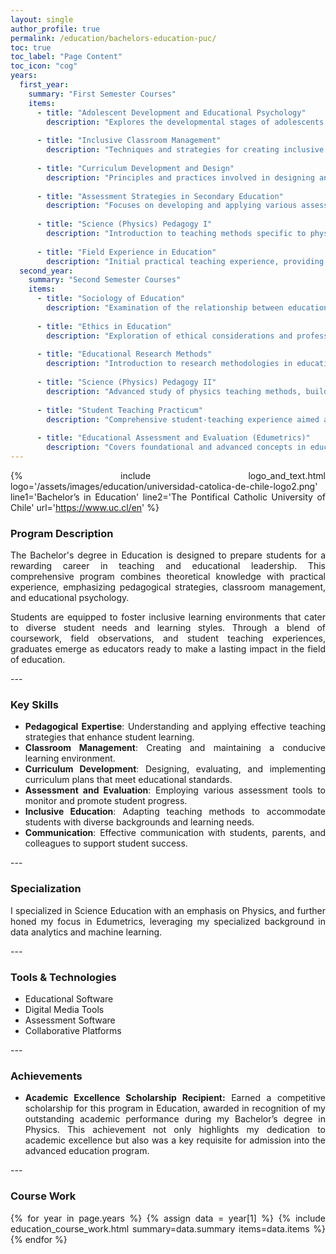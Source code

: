 ```yaml
---
layout: single  
author_profile: true 
permalink: /education/bachelors-education-puc/
toc: true
toc_label: "Page Content"
toc_icon: "cog"
years:
  first_year:
    summary: "First Semester Courses"
    items:
      - title: "Adolescent Development and Educational Psychology"
        description: "Explores the developmental stages of adolescents with an emphasis on educational implications and psychological theories, focusing on how these factors influence learning processes and classroom dynamics."
  
      - title: "Inclusive Classroom Management"
        description: "Techniques and strategies for creating inclusive educational environments that cater to a diverse student body, emphasizing the management of classrooms to support all students' learning needs."
      
      - title: "Curriculum Development and Design"
        description: "Principles and practices involved in designing and implementing effective curricula in schools, covering the development, evaluation, and revision of curriculum to meet educational standards and students' needs."
      
      - title: "Assessment Strategies in Secondary Education"
        description: "Focuses on developing and applying various assessment methods to monitor and enhance learning in secondary education, including both formative and summative assessment techniques."
      
      - title: "Science (Physics) Pedagogy I"
        description: "Introduction to teaching methods specific to physics, emphasizing effective instruction with a focus on engaging and innovative instructional techniques for conveying complex scientific concepts."
      
      - title: "Field Experience in Education"
        description: "Initial practical teaching experience, providing an opportunity to apply educational theories in classroom settings, and gain firsthand experience in lesson planning, delivery, and classroom management."
  second_year:
    summary: "Second Semester Courses"
    items:
      - title: "Sociology of Education"
        description: "Examination of the relationship between education and societal structures, including discussions on equity, social justice, and the role of education in societal change."
      
      - title: "Ethics in Education"
        description: "Exploration of ethical considerations and professional conduct for educators, focusing on the moral responsibilities of teachers and the ethical dimensions of teaching and learning."
      
      - title: "Educational Research Methods"
        description: "Introduction to research methodologies in education, focusing on qualitative and quantitative approaches to educational research, data collection, and analysis."
      
      - title: "Science (Physics) Pedagogy II"
        description: "Advanced study of physics teaching methods, building upon foundational pedagogical strategies and focusing on more sophisticated approaches to curriculum delivery and assessment in the scientific context."
      
      - title: "Student Teaching Practicum"
        description: "Comprehensive student-teaching experience aimed at demonstrating teaching proficiency in a real-world educational environment, under the supervision of experienced educators."
      
      - title: "Educational Assessment and Evaluation (Edumetrics)"
        description: "Covers foundational and advanced concepts in educational measurement and evaluation, focusing on the application of these techniques to improve educational outcomes and inform instructional decisions."
---
```

<style>
  li, p {
    text-align: justify;
  }
</style>

<style>
  li, p {
    text-align: justify;
  }
</style>

{% include logo_and_text.html logo='/assets/images/education/universidad-catolica-de-chile-logo2.png' line1='Bachelor’s in Education' line2='The Pontifical Catholic University of Chile' url='https://www.uc.cl/en' %}

### Program Description
<section>
<p>The Bachelor's degree in Education is designed to prepare students for a rewarding career in teaching and educational leadership. This comprehensive program combines theoretical knowledge with practical experience, emphasizing pedagogical strategies, classroom management, and educational psychology.</p>

<p>Students are equipped to foster inclusive learning environments that cater to diverse student needs and learning styles. Through a blend of coursework, field observations, and student teaching experiences, graduates emerge as educators ready to make a lasting impact in the field of education.</p>

</section>
---

### Key Skills
<section>
    <ul>
        <li><strong>Pedagogical Expertise</strong>: Understanding and applying effective teaching strategies that enhance student learning.</li>
        <li><strong>Classroom Management</strong>: Creating and maintaining a conducive learning environment.</li>
        <li><strong>Curriculum Development</strong>: Designing, evaluating, and implementing curriculum plans that meet educational standards.</li>
        <li><strong>Assessment and Evaluation</strong>: Employing various assessment tools to monitor and promote student progress.</li>
        <li><strong>Inclusive Education</strong>: Adapting teaching methods to accommodate students with diverse backgrounds and learning needs.</li>
        <li><strong>Communication</strong>: Effective communication with students, parents, and colleagues to support student success.</li>
    </ul>
</section>
---

### Specialization
<section>
    <p> I specialized in Science Education with an emphasis on Physics, and further honed my focus in Edumetrics, leveraging my specialized background in data analytics and machine learning.</p>
</section>
---

### Tools & Technologies
<section>
    <ul>
        <li>Educational Software</li>
        <li>Digital Media Tools</li>
        <li>Assessment Software</li>
        <li>Collaborative Platforms</li>
    </ul>
</section>
---

### Achievements
<section>
    <ul>
        <li><strong>Academic Excellence Scholarship Recipient:</strong> Earned a competitive scholarship for this program in Education, awarded in recognition of my outstanding academic performance during my Bachelor’s degree in Physics. This achievement not only highlights my dedication to academic excellence but also was a key requisite for admission into the advanced education program.</li>
    </ul>
</section>
---

### Course Work
{% for year in page.years %}
    {% assign data = year[1] %}
    {% include education_course_work.html summary=data.summary items=data.items %}
{% endfor %}

